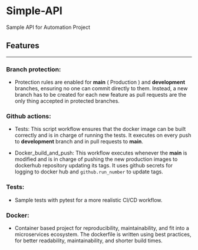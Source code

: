 # Simple-API
Sample API for Automation Project

## Features
---
### Branch protection:
- Protection rules are enabled for <b>main</b> ( Production ) and <b>development</b> branches, ensuring no one can commit directly to them. Instead, a new branch has to be created for each new feature as pull requests are the only thing accepted in protected branches.

### Github actions:
- Tests: This script workflow ensures that the docker image can be built correctly and is in charge of running the tests. It executes on every push to <b>development</b> branch and in pull requests to <b>main</b>.

- Docker_build_and_push: This workflow executes whenever the <b>main</b> is modified and is in charge of pushing the new production images to dockerhub repository updating its tags. It uses github secrets for logging to docker hub and `github.run_number` to update tags.
  
### Tests:
- Sample tests with pytest for a more realistic CI/CD workflow.
  
### Docker: 
- Container based project for reproducibility, maintainability, and fit into a microservices ecosystem. The dockerfile is written using best practices, for better readability, maintainability, and shorter build times.